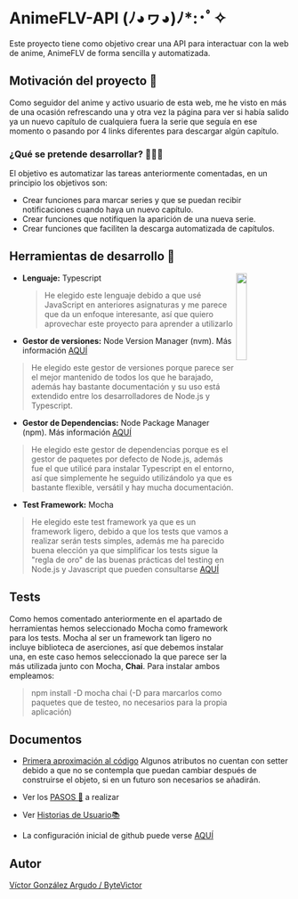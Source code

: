 # AnimeFLV-API              	(ﾉ◕ヮ◕)ﾉ*:･ﾟ✧

Este proyecto tiene como objetivo crear una API para interactuar con la web de anime, AnimeFLV de forma sencilla y automatizada.

## Motivación del proyecto 🦾

Como seguidor del anime y activo usuario de esta web, me he visto en más de una ocasión refrescando una y otra vez la página para ver si había salido ya un nuevo capítulo de cualquiera fuera la serie que seguía en ese momento o pasando por 4 links diferentes para descargar algún capítulo.
### ¿Qué se pretende desarrollar? 👨🏻‍💻
El objetivo es automatizar las tareas anteriormente comentadas, en un principio los objetivos son:

 - Crear funciones para marcar series y que se puedan recibir notificaciones cuando haya un nuevo capítulo.
 - Crear funciones que notifiquen la aparición de una nueva serie.
 - Crear funciones que faciliten la descarga automatizada de capítulos.

## Herramientas de desarrollo  🧰

-  **Lenguaje:** Typescript <img align="right" src="https://miro.medium.com/max/1004/1*ZfCTE6kZArxc0Nr_MybXPQ.png" width=20%></img>
    > He elegido este lenguaje debido a que usé JavaScript en anteriores asignaturas y me parece que da un enfoque interesante, así que quiero aprovechar este proyecto para aprender a utilizarlo
-  **Gestor de versiones:** Node Version Manager (nvm). Más información [AQUÍ](https://github.com/nvm-sh/nvm/blob/master/README.md)
> He elegido este gestor de versiones porque parece ser el mejor mantenido de todos los que he barajado, además hay bastante documentación y su uso está extendido entre los desarrolladores de Node.js y Typescript.
- **Gestor de Dependencias:** Node Package Manager (npm). Más información [AQUÍ](https://www.npmjs.com/package/npm)
> He elegido este gestor de dependencias porque es el gestor de paquetes por defecto de Node.js, además fue el que utilicé para instalar Typescript en el entorno, así que simplemente he seguido utilizándolo ya que es bastante flexible, versátil y hay mucha documentación.
- **Test Framework:** Mocha
> He elegido este test framework ya que es un framework ligero, debido a que los tests que vamos a realizar serán tests simples, además me ha parecido buena elección ya que simplificar los tests sigue la "regla de oro" de las buenas prácticas del testing en Node.js y Javascript que pueden consultarse [AQUÍ](https://github.com/goldbergyoni/javascript-testing-best-practices/)

## Tests
Como hemos comentado anteriormente en el apartado de herramientas hemos seleccionado Mocha como framework para los tests.
Mocha al ser un framework tan ligero no incluye biblioteca de aserciones, así que debemos instalar una, en este caso hemos seleccionado la que parece ser la más utilizada junto con Mocha, **Chai**.
Para instalar ambos empleamos:
>npm install -D mocha chai
 (-D para marcarlos como paquetes que de testeo, no necesarios para la propia aplicación)
 
## Documentos
- [Primera aproximación al código](https://github.com/ByteVictor/AnimeFLV-API/blob/master/src/serie.ts)
Algunos atributos no cuentan con setter debido a que no se contempla que puedan cambiar después de construirse el objeto, si en un futuro son necesarios se añadirán.

- Ver los [PASOS 🦶](https://github.com/ByteVictor/AnimeFLV-API/blob/master/docs/pasos/pasos.md) a realizar 

- Ver [Historias de Usuario📚](https://github.com/ByteVictor/AnimeFLV-API/blob/master/docs/historias_usuario/historiasdeusuario.md )

- La configuración inicial de github puede verse [AQUÍ](https://github.com/ByteVictor/AnimeFLV-API/blob/master/docs/configuracion_inicial/configuracion_inicial.md)

## Autor
[Víctor González Argudo / ByteVictor](https://github.com/ByteVictor)